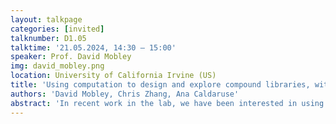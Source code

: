 ```yaml
---
layout: talkpage
categories: [invited]
talknumber: D1.05
talktime: '21.05.2024, 14:30 – 15:00'
speaker: Prof. David Mobley
img: david_mobley.png
location: University of California Irvine (US)
title: 'Using computation to design and explore compound libraries, with an emphasis on DELs'
authors: 'David Mobley, Chris Zhang, Ana Caldaruse'
abstract: 'In recent work in the lab, we have been interested in using molecular modelling to help guide the design and screening of compound libraries, as well as subsequent experimental and computational follow up. In particular, our interests focus on collaborations with partners in the subset of combinatorial chemistry involving DNA encoded libraries (DELs), where chemical libraries are constructed via linking diverse building blocks using relatively straightforward chemistries, then following experimental screening, identities of active compounds can be read out via DNA bar code tags (which may or may not remain attached to product compounds). DEL data generates a wealth of activity data, and thus could provide training data for target-specific machine learning models, as well as for other types of models and additional computational and experimental follow-up. Here, we report on recent work from the group relating to DELs, including simple predictive models based on building block level similarities. We also report on work assisting design of experimental libraries for screening, and optimizing library cost while working to ensure sufficient coverage of chemical diversity. In addition, we are seeking to develop DEL-specific active learning workflows to efficiently employ multiple types of computation in addition with experiment to minimize time and costs spent in design cycles, so we report on early progress in that area as well. While many of the approaches discussed are relatively general, our particular focus is on computation for and with DELs.'
---
```

